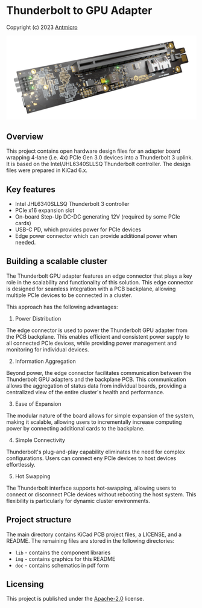 # Thunderbolt to GPU Adapter

Copyright (c) 2023 [Antmicro](https://www.antmicro.com)

![](img/thunderbolt-gpu-adapter-render.png)

## Overview

This project contains open hardware design files for an adapter board wrapping 4-lane (i.e. 4x) PCIe Gen 3.0 devices into a Thunderbolt 3 uplink.
It is based on the Intel/JHL6340SLLSQ Thunderbolt controller.
The design files were prepared in KiCad 6.x.

## Key features

* Intel JHL6340SLLSQ Thunderbolt 3 controller 
* PCIe x16 expansion slot
* On-board Step-Up DC-DC generating 12V (required by some PCIe cards)
* USB-C PD, which provides power for PCIe devices
* Edge power connector which can provide additional power when needed.

## Building a scalable cluster

The Thunderbolt GPU adapter features an edge connector that plays a key role in the scalability and functionality of this solution.
This edge connector is designed for seamless integration with a PCB backplane, allowing multiple PCIe devices to be connected in a cluster.

This approach has the following advantages:

1. Power Distribution

The edge connector is used to power the Thunderbolt GPU adapter from the PCB backplane. This enables efficient and consistent power supply to all connected PCIe devices, while providing power management and monitoring for individual devices.

2. Information Aggregation

Beyond power, the edge connector facilitates communication between the Thunderbolt GPU adapters and the backplane PCB. This communication allows the aggregation of status data from individual boards, providing a centralized view of the entire cluster's health and performance.

3. Ease of Expansion

The modular nature of the board allows for simple expansion of the system, making it scalable, allowing users to incrementally increase computing power by connecting additional cards to the backplane.

4. Simple Connectivity

Thunderbolt's plug-and-play capability eliminates the need for complex configurations. Users can connect eny PCIe devices to host devices effortlessly.

5. Hot Swapping

The Thunderbolt interface supports hot-swapping, allowing users to connect or disconnect PCIe devices without rebooting the host system. This flexibility is particularly for dynamic cluster environments.

## Project structure

The main directory contains KiCad PCB project files, a LICENSE, and a README.
The remaining files are stored in the following directories:

* `lib` - contains the component libraries
* `img` - contains graphics for this README
* `doc` - contains schematics in pdf form

## Licensing

This project is published under the [Apache-2.0](LICENSE) license.

